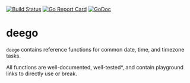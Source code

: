 [![Build Status](https://travis-ci.org/juanri0s/deego.svg?branch=master)](https://travis-ci.org/juanri0s/deego)
[![Go Report Card](https://goreportcard.com/badge/github.com/juanri0s/deego)](https://goreportcard.com/report/github.com/juanri0s/deego)
[![GoDoc](https://godoc.org/github.com/juanri0s/deego?status.svg)](https://godoc.org/github.com/juanri0s/deego)

# deego

`deego` contains reference functions for common date, time, and timezone tasks.

All functions are well-documented, well-tested*, and contain playground links to directly use or break.

